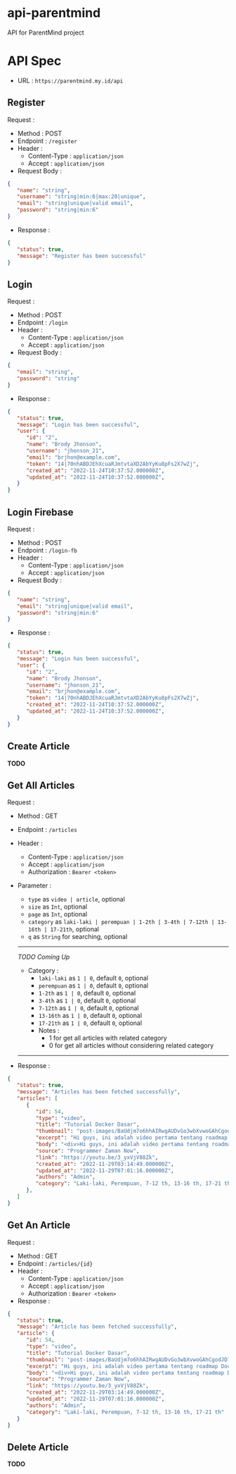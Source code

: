 # api-parentmind
API for ParentMind project

# API Spec
- URL : `https://parentmind.my.id/api`

## Register
Request :
- Method : POST
- Endpoint : `/register`
- Header :
  - Content-Type : `application/json`
  - Accept : `application/json`
- Request Body :
  
```json
{
   "name": "string",
   "username": "string|min:6|max:20|unique",
   "email": "string|unique|valid email",
   "password": "string|min:6"
}
```
- Response :
```json
{
   "status": true,
   "message": "Register has been successful"
}
```

## Login
Request :
- Method : POST
- Endpoint : `/login`
- Header :
  - Content-Type : `application/json`
  - Accept : `application/json`
- Request Body :
  
```json
{
   "email": "string",
   "password": "string"
}
```
- Response :
```json
{
   "status": true,
   "message": "Login has been successful",
   "user": {
      "id": "2",
      "name": "Brody Jhonson",
      "username": "jhonson_21",
      "email": "brjhon@example.com",
      "token": "14|70nhABDJEhXcuaRJmtvtaXD2AbYyKu8pFs2X7wZj",
      "created_at": "2022-11-24T10:37:52.000000Z",
      "updated_at": "2022-11-24T10:37:52.000000Z",
   }
}
```

## Login Firebase
Request :
- Method : POST
- Endpoint : `/login-fb`
- Header :
  - Content-Type : `application/json`
  - Accept : `application/json`
- Request Body :
  
```json
{
   "name": "string",
   "email": "string|unique|valid email",
   "password": "string|min:6"
}
```
- Response :
```json
{
   "status": true,
   "message": "Login has been successful",
   "user": {
      "id": "2",
      "name": "Brody Jhonson",
      "username": "jhonson_21",
      "email": "brjhon@example.com",
      "token": "14|70nhABDJEhXcuaRJmtvtaXD2AbYyKu8pFs2X7wZj",
      "created_at": "2022-11-24T10:37:52.000000Z",
      "updated_at": "2022-11-24T10:37:52.000000Z",
   }
}
```

## Create Article
**TODO**

## Get All Articles
Request :
- Method : GET
- Endpoint : `/articles`
- Header :
  - Content-Type : `application/json`
  - Accept : `application/json`
  - Authorization : `Bearer <token>`
- Parameter :
  - `type` as `video | article`, optional
  - `size` as `Int`, optional
  - `page` as `Int`, optional
  - `category` as `laki-laki | perempuan | 1-2th | 3-4th | 7-12th | 13-16th | 17-21th`, optional
  - `q` as `String` for searching, optional
  
  ----------------
  *TODO Coming Up*
  - Category :
    - `laki-laki` as `1 | 0`, default `0`, optional
    - `perempuan` as `1 | 0`, default `0`, optional
    - `1-2th` as `1 | 0`, default `0`, optional
    - `3-4th` as `1 | 0`, default `0`, optional
    - `7-12th` as `1 | 0`, default `0`, optional
    - `13-16th` as `1 | 0`, default `0`, optional
    - `17-21th` as `1 | 0`, default `0`, optional
    - Notes :
      - 1 for get all articles with related category
      - 0 for get all articles without considering related category
  ----------------
- Response :
```json
{
   "status": true,
   "message": "Articles has been fetched successfully",
   "articles": [
      {
         "id": 54,
         "type": "video",
         "title": "Tutorial Docker Dasar",
         "thumbnail": "post-images/BaUdjm7o6hhAIRwgAUDvGo3wbXvwoGAhCgodJDl3.jpg",
         "excerpt": "Hi guys, ini adalah video pertama tentang roadmap Docker, dimana di video pertama ini, kita akan membahas tentang dasar-dasar Docker.#docker #container #programmerzamannow Slide : https://docs.google....",
         "body": "<div>Hi guys, ini adalah video pertama tentang roadmap Docker, dimana di video pertama ini, kita akan membahas tentang dasar-dasar Docker.<br><br><a href=\"https://www.youtube.com/hashtag/docker\">#docker</a> <a href=\"https://www.youtube.com/hashtag/container\">#container</a> <a href=\"https://www.youtube.com/hashtag/programmerzamannow\">#programmerzamannow</a>",
         "source": "Programmer Zaman Now",
         "link": "https://youtu.be/3_yxVjV88Zk",
         "created_at": "2022-11-29T03:14:49.000000Z",
         "updated_at": "2022-11-29T07:01:16.000000Z",
         "authors": "Admin",
         "category": "Laki-laki, Perempuan, 7-12 th, 13-16 th, 17-21 th"
      },
   ]
}
```

## Get An Article
Request :
- Method : GET
- Endpoint : `/articles/{id}`
- Header :
  - Content-Type : `application/json`
  - Accept : `application/json`
  - Authorization : `Bearer <token>`
- Response :
```json
{
   "status": true,
   "message": "Article has been fetched successfully",
   "article": {
      "id": 54,
      "type": "video",
      "title": "Tutorial Docker Dasar",
      "thumbnail": "post-images/BaUdjm7o6hhAIRwgAUDvGo3wbXvwoGAhCgodJDl3.jpg",
      "excerpt": "Hi guys, ini adalah video pertama tentang roadmap Docker, dimana di video pertama ini, kita akan membahas tentang dasar-dasar Docker.#docker #container #programmerzamannow Slide : https://docs.google....",
      "body": "<div>Hi guys, ini adalah video pertama tentang roadmap Docker, dimana di video pertama ini, kita akan membahas tentang dasar-dasar Docker.<br><br><a href=\"https://www.youtube.com/hashtag/docker\">#docker</a> <a href=\"https://www.youtube.com/hashtag/container\">#container</a> <a href=\"https://www.youtube.com/hashtag/programmerzamannow\">#programmerzamannow</a>",
      "source": "Programmer Zaman Now",
      "link": "https://youtu.be/3_yxVjV88Zk",
      "created_at": "2022-11-29T03:14:49.000000Z",
      "updated_at": "2022-11-29T07:01:16.000000Z",
      "authors": "Admin",
      "category": "Laki-laki, Perempuan, 7-12 th, 13-16 th, 17-21 th"
   }
}
```

## Delete Article
  **TODO**